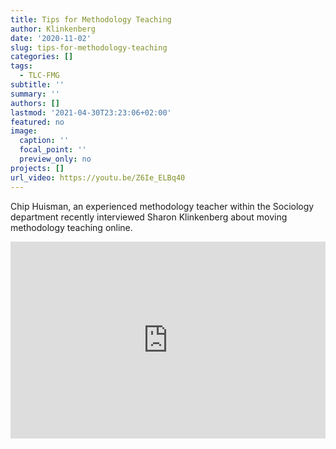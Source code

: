 ```yaml
---
title: Tips for Methodology Teaching
author: Klinkenberg
date: '2020-11-02'
slug: tips-for-methodology-teaching
categories: []
tags:
  - TLC-FMG
subtitle: ''
summary: ''
authors: []
lastmod: '2021-04-30T23:23:06+02:00'
featured: no
image:
  caption: ''
  focal_point: ''
  preview_only: no
projects: []
url_video: https://youtu.be/Z6Ie_ELBq40
---
```


Chip Huisman, an experienced methodology teacher within the Sociology department recently interviewed Sharon Klinkenberg about moving methodology teaching online.

<iframe width="100%" height="315" src="https://www.youtube.com/embed/Z6Ie_ELBq40" title="YouTube video player" frameborder="0" allow="accelerometer; autoplay; clipboard-write; encrypted-media; gyroscope; picture-in-picture" allowfullscreen></iframe>